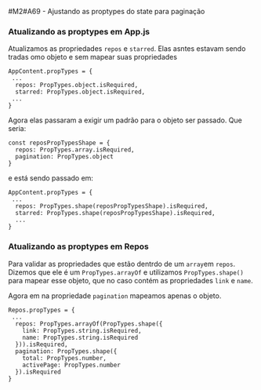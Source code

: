#M2#A69 - Ajustando as proptypes do state para paginação

### Atualizando as proptypes em App.js

Atualizamos as propriedades `repos` e `starred`. Elas asntes estavam sendo tradas omo objeto e sem mapear suas propriedades

```
AppContent.propTypes = {
 ...
  repos: PropTypes.object.isRequired,
  starred: PropTypes.object.isRequired,
 ...
}
```

Agora elas passaram a exigir um padrão para o objeto ser passado. Que seria:
```
const reposPropTypesShape = {
  repos: PropTypes.array.isRequired,
  pagination: PropTypes.object
}
```
e está sendo passado em:
```
AppContent.propTypes = {
 ...
  repos: PropTypes.shape(reposPropTypesShape).isRequired,
  starred: PropTypes.shape(reposPropTypesShape).isRequired,
  ...
}

```

### Atualizando as proptypes em Repos
Para validar as propriedades que estão dentrdo de um `array`em `repos`. Dizemos que ele é um `PropTypes.arrayOf` e utilizamos `PropTypes.shape()` para mapear esse objeto, que no caso contém as propriedades `link` e `name`.

Agora em na propriedade `pagination` mapeamos apenas o objeto.
```
Repos.propTypes = {
 ...
  repos: PropTypes.arrayOf(PropTypes.shape({
    link: PropTypes.string.isRequired,
    name: PropTypes.string.isRequired
  })).isRequired,
  pagination: PropTypes.shape({
    total: PropTypes.number,
    activePage: PropTypes.number
  }).isRequired
}
```
